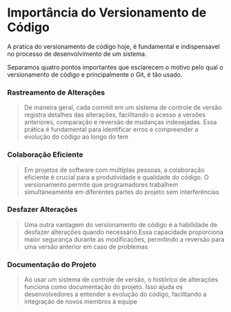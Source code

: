 # Importância do Versionamento de Código

A pratica do versionamento de código hoje, é fundamental e indispensavel no processo de desenvolvimento de um sistema.

Separamos quatro pontos importantes que esclarecem o motivo pelo qual o versionamento de código e principalmente o Git, é tão usado.

### Rastreamento de Alterações

> De maneira geral, cada commit em um sistema de controle de versão registra detalhes das alterações, facilitando o acesso a versões anteriores, comparação e reversão de mudanças indesejadas. Essa prática é fundamental para identificar erros e compreender a evolução do código ao longo do tem

### Colaboração Eficiente

> Em projetos de software com multiplas pessoas, a colaboração eficiente é crucial para a produtividade e qualidade do código. O versionamento permite que programadores trabalhem simultaneamente em diferentes partes do projeto sem interferências



### Desfazer Alterações

> Uma outra vantagem do versionamento de código é a habilidade de desfazer alterações quando necessário.Essa capacidade proporciona maior segurança durante as modificações, permitindo a reversão para uma versão anterior em caso de problemas

### Documentação do Projeto

> Ao usar um sistema de controle de versão, o histórico de alterações funciona como documentação do projeto. Isso ajuda os desenvolvedores a entender a evolução do código, facilitando a integração de novos membros à equipe

